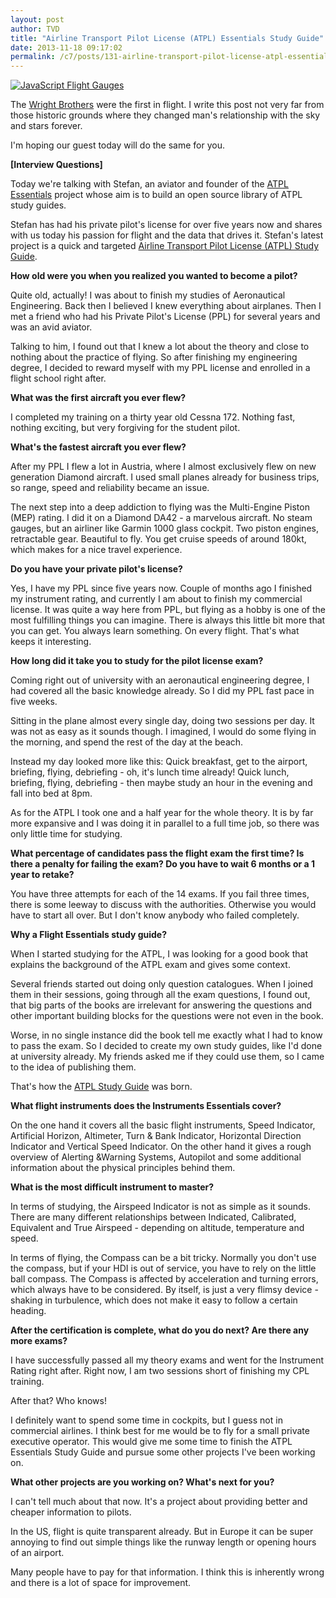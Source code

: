 ```yaml
---
layout: post
author: TVD
title: "Airline Transport Pilot License (ATPL) Essentials Study Guide"
date: 2013-11-18 09:17:02
permalink: /c7/posts/131-airline-transport-pilot-license-atpl-essentials-study-guide
---
```


<a href="http://techoctave.com/simulation"><img src="https://techoctave.com/images/flight_gauges_six.png" alt="JavaScript Flight Gauges" /></a>

The [Wright Brothers][1] were the first in flight. I write this post not very far from those historic grounds where they changed man's relationship with the sky and stars forever.

I'm hoping our guest today will do the same for you.

**[Interview Questions]**

Today we're talking with Stefan, an aviator and founder of the [ATPL Essentials][2] project whose aim is to build an open source library of ATPL study guides. 

Stefan has had his private pilot's license for over five years now and shares with us today his passion for flight and the data that drives it. Stefan's latest project is a quick and targeted [Airline Transport Pilot License (ATPL) Study Guide][3].

**How old were you when you realized you wanted to become a pilot?**

Quite old, actually! I was about to finish my studies of Aeronautical Engineering. Back then I believed I knew everything about airplanes. Then I met a friend who had his Private Pilot's License (PPL) for several years and was an avid aviator. 

Talking to him, I found out that I knew a lot about the theory and close to nothing about the practice of flying. So after finishing my engineering degree, I decided to reward myself with my PPL license and enrolled in a flight school right after.


**What was the first aircraft you ever flew?**

I completed my training on a thirty year old Cessna 172. Nothing fast, nothing exciting, but very forgiving for the student pilot.


**What's the fastest aircraft you ever flew?**

After my PPL I flew a lot in Austria, where I almost exclusively flew on new generation Diamond aircraft. I used small planes already for business trips, so range, speed and reliability became an issue. 

The next step into a deep addiction to flying was the Multi-Engine Piston (MEP) rating. I did it on a Diamond DA42 - a marvelous aircraft. No steam gauges, but an airliner like Garmin 1000 glass cockpit. Two piston engines, retractable gear. Beautiful to fly. You get cruise speeds of around 180kt, which makes for a nice travel experience.


**Do you have your private pilot's license?**

Yes, I have my PPL since five years now. Couple of months ago I finished my instrument rating, and currently I am about to finish my commercial license. It was quite a way here from PPL, but flying as a hobby is one of the most fulfilling things you can imagine. There is always this little bit more that you can get. You always learn something. On every flight. That's what keeps it interesting.

**How long did it take you to study for the pilot license exam?**

Coming right out of university with an aeronautical engineering degree, I had covered all the basic knowledge already. So I did my PPL fast pace in five weeks. 

Sitting in the plane almost every single day, doing two sessions per day. It was not as easy as it sounds though. I imagined, I would do some flying in the morning, and spend the rest of the day at the beach. 

Instead my day looked more like this: Quick breakfast, get to the airport, briefing, flying, debriefing - oh, it's lunch time already! Quick lunch, briefing, flying, debriefing - then maybe study an hour in the evening and fall into bed at 8pm.

As for the ATPL I took one and a half year for the whole theory. It is by far more expansive and I was doing it in parallel to a full time job, so there was only little time for studying.


**What percentage of candidates pass the flight exam the first time? Is there a penalty for failing the exam? Do you have to wait 6 months or a 1 year to retake?**

You have three attempts for each of the 14 exams. If you fail three times, there is some leeway to discuss with the authorities. Otherwise you would have to start all over. But I don't know anybody who failed completely.


**Why a Flight Essentials study guide?**

When I started studying for the ATPL, I was looking for a good book that explains the background of the ATPL exam and gives some context. 

Several friends started out doing only question catalogues. When I joined them in their sessions, going through all the exam questions, I found out, that big parts of the books are irrelevant for answering the questions and other important building blocks for the questions were not even in the book. 

Worse, in no single instance did the book tell me exactly what I had to know to pass the exam. So I decided to create my own study guides, like I'd done at university already. My friends asked me if they could use them, so I came to the idea of publishing them.

That's how the [ATPL Study Guide][4] was born.


**What flight instruments does the Instruments Essentials cover?**

On the one hand it covers all the basic flight instruments, Speed Indicator, Artificial Horizon, Altimeter, Turn & Bank Indicator, Horizontal Direction Indicator and Vertical Speed Indicator. On the other hand it gives a rough overview of Alerting &Warning Systems, Autopilot and some additional information about the physical principles behind them.


**What is the most difficult instrument to master?**

In terms of studying, the Airspeed Indicator is not as simple as it sounds. There are many different relationships between Indicated, Calibrated, Equivalent and True Airspeed - depending on altitude, temperature and speed.

In terms of flying, the Compass can be a bit tricky. Normally you don't use the compass, but if your HDI is out of service, you have to rely on the little ball compass. The Compass is affected by acceleration and turning errors, which always have to be considered. By itself, is just a very flimsy device - shaking in turbulence, which does not make it easy to follow a certain heading.


**After the certification is complete, what do you do next? Are there any more exams?**

I have successfully passed all my theory exams and went for the Instrument Rating right after. Right now, I am two sessions short of finishing my CPL training. 

After that? Who knows! 

I definitely want to spend some time in cockpits, but I guess not in commercial airlines. I think best for me would be to fly for a small private executive operator. This would give me some time to finish the ATPL Essentials Study Guide and pursue some other projects I've been working on.

**What other projects are you working on? What's next for you?**

I can't tell much about that now. It's a project about providing better and cheaper information to pilots. 

In the US, flight is quite transparent already. But in Europe it can be super annoying to find out simple things like the runway length or opening hours of an airport. 

Many people have to pay for that information. I think this is inherently wrong and there is a lot of space for improvement.


  [1]: http://en.wikipedia.org/wiki/Wright_brothers
  [2]: https://www.facebook.com/ATPLessentials
  [3]:  https://www.facebook.com/ATPLessentials/app_190322544333196
  [4]: https://www.facebook.com/ATPLessentials/app_190322544333196
